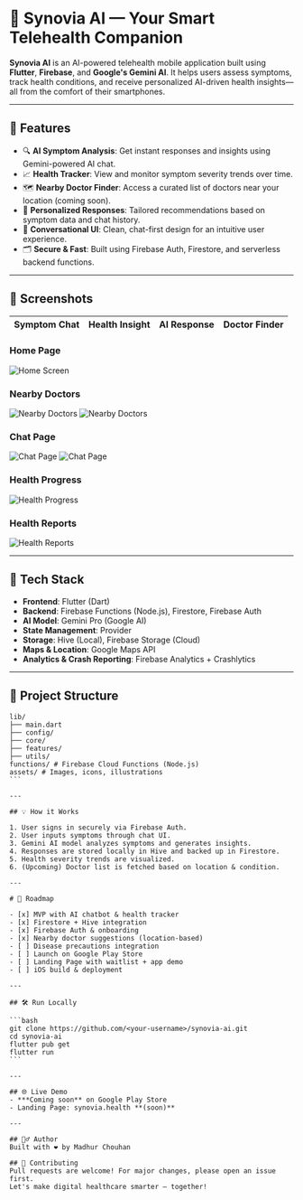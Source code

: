 # 🧠 Synovia AI — Your Smart Telehealth Companion

**Synovia AI** is an AI-powered telehealth mobile application built using **Flutter**, **Firebase**, and **Google's Gemini AI**. It helps users assess symptoms, track health conditions, and receive personalized AI-driven health insights—all from the comfort of their smartphones.

---

## 🚀 Features

- 🔍 **AI Symptom Analysis**: Get instant responses and insights using Gemini-powered AI chat.
- 📈 **Health Tracker**: View and monitor symptom severity trends over time.
- 🗺️ **Nearby Doctor Finder**: Access a curated list of doctors near your location (coming soon).
- 🧠 **Personalized Responses**: Tailored recommendations based on symptom data and chat history.
- 💬 **Conversational UI**: Clean, chat-first design for an intuitive user experience.
- 🗂️ **Secure & Fast**: Built using Firebase Auth, Firestore, and serverless backend functions.

---

## 📱 Screenshots

| Symptom Chat | Health Insight | AI Response | Doctor Finder |
| ------------ | -------------- | ----------- | ------------- |

### Home Page

![Home Screen](assets\screenshots/home_page.png)

### Nearby Doctors

![Nearby Doctors](assets\screenshots/nearby_doctors.png)
![Nearby Doctors](assets\screenshots/nearby_doctors2.png)

### Chat Page

![Chat Page](assets\screenshots/chat_page.png)
![Chat Page](assets\screenshots/chat_page2.png)

### Health Progress

![Health Progress](assets\screenshots/health_progress.png)

### Health Reports

![Health Reports](assets\screenshots/health_reports.png)

---

## 🧰 Tech Stack

- **Frontend**: Flutter (Dart)
- **Backend**: Firebase Functions (Node.js), Firestore, Firebase Auth
- **AI Model**: Gemini Pro (Google AI)
- **State Management**: Provider
- **Storage**: Hive (Local), Firebase Storage (Cloud)
- **Maps & Location**: Google Maps API
- **Analytics & Crash Reporting**: Firebase Analytics + Crashlytics

---

## 📂 Project Structure

````
lib/
├── main.dart
├── config/
├── core/
├── features/
├── utils/
functions/ # Firebase Cloud Functions (Node.js)
assets/ # Images, icons, illustrations
```

---

## 💡 How it Works

1. User signs in securely via Firebase Auth.
2. User inputs symptoms through chat UI.
3. Gemini AI model analyzes symptoms and generates insights.
4. Responses are stored locally in Hive and backed up in Firestore.
5. Health severity trends are visualized.
6. (Upcoming) Doctor list is fetched based on location & condition.

---

# 🚧 Roadmap

- [x] MVP with AI chatbot & health tracker
- [x] Firestore + Hive integration
- [x] Firebase Auth & onboarding
- [x] Nearby doctor suggestions (location-based)
- [ ] Disease precautions integration
- [ ] Launch on Google Play Store
- [ ] Landing Page with waitlist + app demo
- [ ] iOS build & deployment

---

## 🛠️ Run Locally

```bash
git clone https://github.com/<your-username>/synovia-ai.git
cd synovia-ai
flutter pub get
flutter run
```

---

## 🌐 Live Demo
- ***Coming soon** on Google Play Store
- Landing Page: synovia.health **(soon)**

---

## 🙋‍♂️ Author
Built with ❤️ by Madhur Chouhan

## 🤝 Contributing
Pull requests are welcome! For major changes, please open an issue first.
Let's make digital healthcare smarter — together!

````
